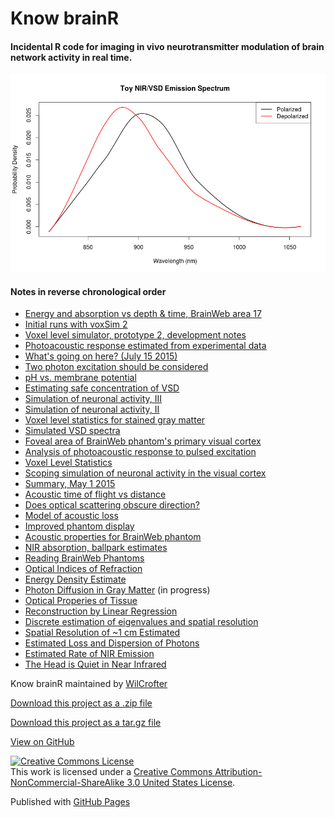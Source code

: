 
# Know brainR

#### Incidental R code for imaging in vivo neurotransmitter modulation of brain network activity in real time. 

![Toy VSD Spectrum](images/toy_spectrum.png)

#### Notes in reverse chronological order
-   [Energy and absorption vs depth & time, BrainWeb area 17](Rmds/energy_and_absorption_vs_depth_and_time.html)
-   [Initial runs with voxSim 2](Rmds/init_runs_voxsim2.html)
-   [Voxel level simulator, prototype 2, development notes](Rmds/writing_voxsim2.html)
-   [Photoacoustic response estimated from experimental data](Rmds/pa_pressure_from_experiment.html)
-   [What's going on here? (July 15 2015)](Rmds/summary_7_15.html)
-   [Two photon excitation should be considered](Rmds/two_photon.html)
-   [pH  vs. membrane potential](Rmds/pH_vs_Vm.html)
-   [Estimating safe concentration of VSD](Rmds/safe_dose.html)
-   [Simulation of neuronal activity, III](Rmds/scoping_v1_III.html)
-   [Simulation of neuronal activity, II](Rmds/scoping_v1_II.html)
-   [Voxel level statistics for stained gray matter](Rmds/vox_stats_stained_gray.html)
-   [Simulated VSD spectra](Rmds/sim_vsd_spectra.html)
-   [Foveal area of BrainWeb phantom's primary visual cortex](Rmds/foveal_17.html)
-   [Analysis of photoacoustic response to pulsed excitation](Rmds/acoustic_2.html)
-   [Voxel Level Statistics](Rmds/voxel_level_stats.html)
-   [Scoping simulation of neuronal activity in the visual cortex](Rmds/scoping_v1.html)
-   [Summary, May 1 2015](Rmds/summary_5_15.html)
-   [Acoustic time of flight vs distance](Rmds/tof_vs_distance.html)
-   [Does optical scattering obscure direction?](Rmds/scattering_and_direction.html)
-   [Model of acoustic loss](Rmds/acoustic_1.html)
-   [Improved phantom display](Rmds/using_disp_slice.html)
-   [Acoustic properties for BrainWeb phantom](Rmds/acoustic_properties.html)
-   [NIR absorption, ballpark estimates](Rmds/absorption.html)
-   [Reading BrainWeb Phantoms](Rmds/reading_brainweb.html)
-   [Optical Indices of Refraction](Rmds/Grey_to_White.html)
-   [Energy Density Estimate](Rmds/energy_density.html)
-   [Photon Diffusion in Gray Matter](Rmds/diffusion_in_gray.html) (in progress)
-   [Optical Properies of Tissue](Rmds/jacques.html)
-   [Reconstruction by Linear Regression](Rmds/optimal_reconstruction.html)
-   [Discrete estimation of eigenvalues and spatial resolution](Rmds/discrete_methods.html)
-   [Spatial Resolution of \~1 cm Estimated](Rmds/spatial_resolution.html)
-   [Estimated Loss and Dispersion of Photons](Rmds/loss.html)
-   [Estimated Rate of NIR Emission](Rmds/emissions.html)
-   [The Head is Quiet in Near Infrared](Rmds/thermal_noise.html)

Know brainR maintained by [WilCrofter](https://github.com/WilCrofter)

[Download this project as a .zip file](https://github.com/WilCrofter/know_brainR/zipball/master)

[Download this project as a tar.gz file](https://github.com/WilCrofter/know_brainR/tarball/master)

[View on GitHub](https://github.com/WilCrofter/know_brainR)

[![Creative Commons
License](https://i.creativecommons.org/l/by-nc-sa/3.0/us/88x31.png)](http://creativecommons.org/licenses/by-nc-sa/3.0/us/)\
This work is licensed under a [Creative Commons
Attribution-NonCommercial-ShareAlike 3.0 United States
License](http://creativecommons.org/licenses/by-nc-sa/3.0/us/).

Published with [GitHub Pages](http://pages.github.com)

